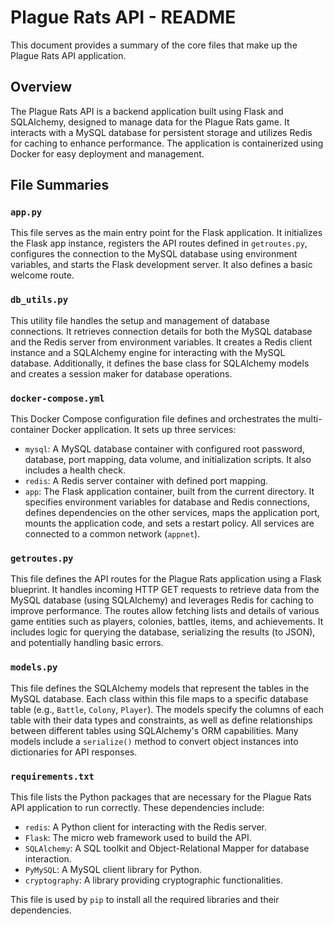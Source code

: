 # Plague Rats API - README

This document provides a summary of the core files that make up the Plague Rats API application.

## Overview

The Plague Rats API is a backend application built using Flask and SQLAlchemy, designed to manage data for the Plague Rats game. It interacts with a MySQL database for persistent storage and utilizes Redis for caching to enhance performance. The application is containerized using Docker for easy deployment and management.

## File Summaries

### `app.py`

This file serves as the main entry point for the Flask application. It initializes the Flask app instance, registers the API routes defined in `getroutes.py`, configures the connection to the MySQL database using environment variables, and starts the Flask development server. It also defines a basic welcome route.

### `db_utils.py`

This utility file handles the setup and management of database connections. It retrieves connection details for both the MySQL database and the Redis server from environment variables. It creates a Redis client instance and a SQLAlchemy engine for interacting with the MySQL database. Additionally, it defines the base class for SQLAlchemy models and creates a session maker for database operations.

### `docker-compose.yml`

This Docker Compose configuration file defines and orchestrates the multi-container Docker application. It sets up three services:
- `mysql`: A MySQL database container with configured root password, database, port mapping, data volume, and initialization scripts. It also includes a health check.
- `redis`: A Redis server container with defined port mapping.
- `app`: The Flask application container, built from the current directory. It specifies environment variables for database and Redis connections, defines dependencies on the other services, maps the application port, mounts the application code, and sets a restart policy. All services are connected to a common network (`appnet`).

### `getroutes.py`

This file defines the API routes for the Plague Rats application using a Flask blueprint. It handles incoming HTTP GET requests to retrieve data from the MySQL database (using SQLAlchemy) and leverages Redis for caching to improve performance. The routes allow fetching lists and details of various game entities such as players, colonies, battles, items, and achievements. It includes logic for querying the database, serializing the results (to JSON), and potentially handling basic errors.

### `models.py`

This file defines the SQLAlchemy models that represent the tables in the MySQL database. Each class within this file maps to a specific database table (e.g., `Battle`, `Colony`, `Player`). The models specify the columns of each table with their data types and constraints, as well as define relationships between different tables using SQLAlchemy's ORM capabilities. Many models include a `serialize()` method to convert object instances into dictionaries for API responses.

### `requirements.txt`

This file lists the Python packages that are necessary for the Plague Rats API application to run correctly. These dependencies include:
- `redis`: A Python client for interacting with the Redis server.
- `Flask`: The micro web framework used to build the API.
- `SQLAlchemy`: A SQL toolkit and Object-Relational Mapper for database interaction.
- `PyMySQL`: A MySQL client library for Python.
- `cryptography`: A library providing cryptographic functionalities.

This file is used by `pip` to install all the required libraries and their dependencies.